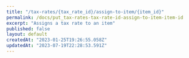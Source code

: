```yaml
---
title: "/tax-rates/{tax_rate_id}/assign-to-item/{item_id}"
permalink: /docs/put_tax-rates-tax-rate-id-assign-to-item-item-id
excerpt: "Assigns a tax rate to an item"
published: false
layout: default
createdAt: "2023-01-25T19:26:55.058Z"
updatedAt: "2023-07-19T22:28:53.591Z"
---
```


